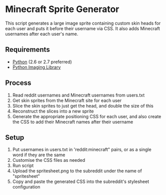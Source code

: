 # Minecraft Sprite Generator
This script generates a large image sprite containing custom skin heads for
each user and puts it before their username via CSS. It also adds Minecraft
usernames after each user's name.

## Requirements
* [Python](http://www.python.org/) (2.6 or 2.7 preferred)
* [Python Imaging Library](http://www.pythonware.com/products/pil/)

## Process
1. Read reddit usernames and Minecraft usernames from users.txt
2. Get skin sprites from the Minecraft site for each user
3. Slice the skin sprites to just get the head, and double the size of this
4. Reconstruct the slices into a new sprite
5. Generate the appropriate positioning CSS for each user, and also create the
   CSS to add their Minecraft names after their username
   
## Setup
1. Put usernames in users.txt in 'reddit:minecraft" pairs, or as a single word
   if they are the same
2. Customise the CSS files as needed
3. Run script
4. Upload the spritesheet.png to the subreddit under the name of "spritesheet"
5. Copy and paste the generated CSS into the subreddit's stylesheet
   configuration